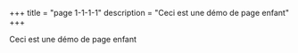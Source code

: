 +++
title = "page 1-1-1-1"
description = "Ceci est une démo de page enfant"
+++

Ceci est une démo de page enfant